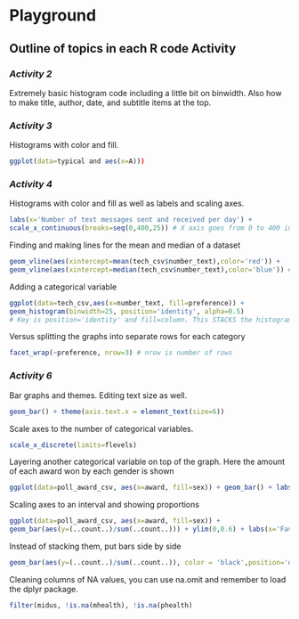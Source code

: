 # Playground

## Outline of topics in each R code Activity

### *Activity 2*
Extremely basic histogram code including a little bit on binwidth. Also how to make title, author, date, and subtitle items at the top.

### *Activity 3*
Histograms with color and fill.
``` R
ggplot(data=typical and aes(x=A)))
```

### *Activity 4* 
Histograms with color and fill as well as labels and scaling axes.
``` R
labs(x='Number of text messages sent and received per day') +
scale_x_continuous(breaks=seq(0,400,25)) # X axis goes from 0 to 400 in intervals of 25
```
Finding and making lines for the mean and median of a dataset 
``` R
geom_vline(aes(xintercept=mean(tech_csv$number_text),color='red')) +
geom_vline(aes(xintercept=median(tech_csv$number_text),color='blue')) # Define Intercept
```
Adding a categorical variable 
``` R
ggplot(data=tech_csv,aes(x=number_text, fill=preference)) +
geom_histogram(binwidth=25, position='identity', alpha=0.5)
# Key is position='identity' and fill=column. This STACKS the histograms
```
Versus splitting the graphs into separate rows for each category
``` R
facet_wrap(~preference, nrow=3) # nrow is number of rows
```

### *Activity 6*
Bar graphs and themes. Editing text size as well.
``` R
geom_bar() + theme(axis.text.x = element_text(size=6))
```
Scale axes to the number of categorical variables.
``` R
scale_x_discrete(limits=flevels)
```
Layering another categorical variable on top of the graph. Here the amount of each award won by each gender is shown
``` R
ggplot(data=poll_award_csv, aes(x=award, fill=sex)) + geom_bar() + labs(x='Favorite Award')
```
Scaling axes to an interval and showing proportions 
``` R
ggplot(data=poll_award_csv, aes(x=award, fill=sex)) +
geom_bar(aes(y=(..count..)/sum(..count..))) + ylim(0,0.6) + labs(x='Favorite Award', y='Proportion')
```
Instead of stacking them, put bars side by side
``` R
geom_bar(aes(y=(..count..)/sum(..count..)), color = 'black',position='dodge') # position='dodge'
```
Cleaning columns of NA values, you can use na.omit and remember to load the dplyr package.
``` R
filter(midus, !is.na(mhealth), !is.na(phealth)
```
